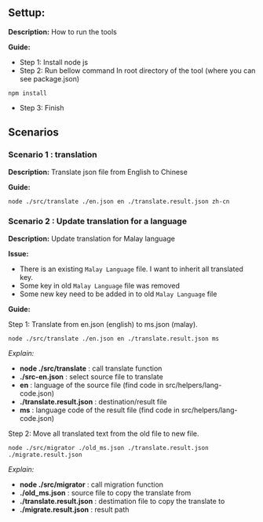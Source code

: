 ## Settup:

**Description:** How to run the tools

**Guide:**
* Step 1: Install node js
* Step 2: Run bellow command In root directory of the tool (where you can see package.json)
```
npm install
```
* Step 3: Finish
    
## Scenarios
### Scenario 1 : translation
**Description:** Translate json file from English to Chinese

**Guide:**
```bash
node ./src/translate ./en.json en ./translate.result.json zh-cn
```

### Scenario 2 : Update translation for a language
**Description:** Update translation for Malay language

**Issue:** 
- There is an existing `Malay Language` file. I want to inherit all translated key.
- Some key in old `Malay Language` file was removed
- Some new key need to be added in to old `Malay Language` file

**Guide:**

Step 1: Translate from en.json (english) to ms.json (malay). 
```
node ./src/translate ./en.json en ./translate.result.json ms
```
*Explain:*
* **node ./src/translate** : call translate function
* **./src-en.json** : select source file to translate
* **en** : language of the source file		(find code in src/helpers/lang-code.json)
* **./translate.result.json** : destination/result file
* **ms** : language code of the result file	(find code in src/helpers/lang-code.json)
    
Step 2: Move all translated text from the old file to new file.
```
node ./src/migrator ./old_ms.json ./translate.result.json ./migrate.result.json
```
*Explain:*
* **node ./src/migrator** : call migration function
* **./old_ms.json** : source file to copy the translate from
* **./translate.result.json** : destimation file to copy the translate to
* **./migrate.result.json** :  result path
    

    
    


